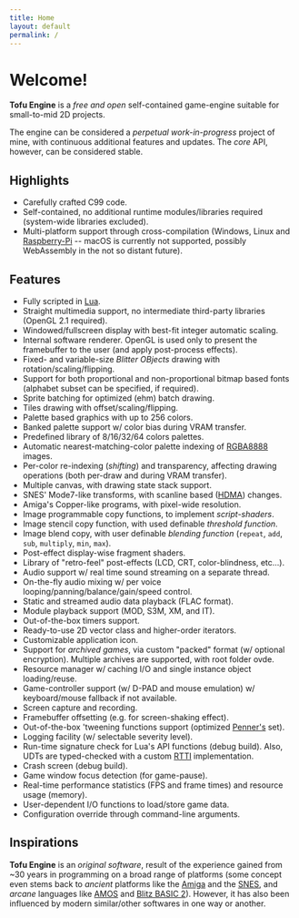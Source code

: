 ```yaml
---
title: Home
layout: default
permalink: /
---
```

# Welcome!

**Tofu Engine** is a *free and open* self-contained game-engine suitable for small-to-mid 2D projects.

The engine can be considered a *perpetual work-in-progress* project of mine, with continuous additional features and updates. The *core* API, however, can be considered stable. 

## Highlights

* Carefully crafted C99 code.
* Self-contained, no additional runtime modules/libraries required (system-wide libraries excluded).
* Multi-platform support through cross-compilation (Windows, Linux and [Raspberry-Pi](https://www.raspberrypi.org/) -- macOS is currently not supported, possibly WebAssembly in the not so distant future).

## Features

* Fully scripted in [Lua](https://www.lua.org/).
* Straight multimedia support, no intermediate third-party libraries (OpenGL 2.1 required).
* Windowed/fullscreen display with best-fit integer automatic scaling.
* Internal software renderer. OpenGL is used only to present the framebuffer to the user (and apply post-process effects).
* Fixed- and variable-size *Blitter OBjects* drawing with rotation/scaling/flipping.
* Support for both proportional and non-proportional bitmap based fonts (alphabet subset can be specified, if required).
* Sprite batching for optimized (ehm) batch drawing.
* Tiles drawing with offset/scaling/flipping.
* Palette based graphics with up to 256 colors.
* Banked palette support w/ color bias during VRAM transfer.
* Predefined library of 8/16/32/64 colors palettes.
* Automatic nearest-matching-color palette indexing of [RGBA8888](https://en.wikipedia.org/wiki/RGBA_color_model) images.
* Per-color re-indexing (*shifting*) and transparency, affecting drawing operations (both per-draw and during VRAM transfer).
* Multiple canvas, with drawing state stack support.
* SNES' Mode7-like transforms, with scanline based ([HDMA](https://wiki.superfamicom.org/grog's-guide-to-dma-and-hdma-on-the-snes)) changes.
* Amiga's Copper-like programs, with pixel-wide resolution.
* Image programmable copy functions, to implement *script-shaders*.
* Image stencil copy function, with used definable *threshold function*.
* Image blend copy, with user definable *blending function* (`repeat`, `add`, `sub`, `multiply`, `min`, `max`).
* Post-effect display-wise fragment shaders.
* Library of "retro-feel" post-effects (LCD, CRT, color-blindness, etc...).
* Audio support w/ real time sound streaming on a separate thread.
* On-the-fly audio mixing w/ per voice looping/panning/balance/gain/speed control.
* Static and streamed audio data playback (FLAC format).
* Module playback support (MOD, S3M, XM, and IT).
* Out-of-the-box timers support.
* Ready-to-use 2D vector class and higher-order iterators.
* Customizable application icon.
* Support for *archived games*, via custom "packed" format (w/ optional encryption). Multiple archives are supported, with root folder ovde.
* Resource manager w/ caching I/O and single instance object loading/reuse.
* Game-controller support (w/ D-PAD and mouse emulation) w/ keyboard/mouse fallback if not available.
* Screen capture and recording.
* Framebuffer offsetting (e.g. for screen-shaking effect).
* Out-of-the-box 'tweening functions support (optimized [Penner's](http://robertpenner.com/easing/) set).
* Logging facility (w/ selectable severity level).
* Run-time signature check for Lua's API functions (debug build). Also, UDTs are typed-checked with a custom [RTTI](https://en.wikipedia.orki/Run-time_type_information) implementation.
* Crash screen (debug build).
* Game window focus detection (for game-pause).
* Real-time performance statistics (FPS and frame times) and resource usage (memory).
* User-dependent I/O functions to load/store game data.
* Configuration override through command-line arguments.

## Inspirations

**Tofu Engine** is an *original software*, result of the experience gained from ~30 years in programming on a broad range of platforms (some concept even stems back to *ancient* platforms like the [Amiga](https://en.wikipedia.org/wiki/Amiga) and the [SNES](https://en.wikipedia.org/wiki/Super_Nintendo_Entertainment_System), and *arcane* languages like [AMOS](https://en.wikipedia.org/wiki/AMOS_(programming_language)) and [Blitz BASIC 2](https://en.wikipedia.org/wiki/Blitz_BASIC)). However, it has also been influenced by modern similar/other softwares in one way or another.
